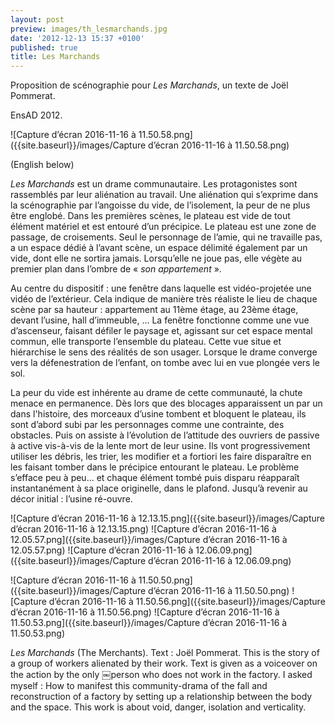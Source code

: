 ```yaml
---
layout: post
preview: images/th_lesmarchands.jpg
date: '2012-12-13 15:37 +0100'
published: true
title: Les Marchands
---
```

Proposition de scénographie pour _Les Marchands_, un texte de Joël Pommerat.

EnsAD 2012.

![Capture d’écran 2016-11-16 à 11.50.58.png]({{site.baseurl}}/images/Capture d’écran 2016-11-16 à 11.50.58.png)

(English below) 

_Les Marchands_ est un drame communautaire. Les protagonistes sont rassemblés par leur aliénation au travail. Une aliénation qui s’exprime dans la scénographie par l’angoisse du vide, de l’isolement, la peur de ne plus être englobé.
Dans les premières scènes, le plateau est vide de tout élément matériel et est entouré d’un précipice. Le plateau est une zone de passage, de croisements. Seul le personnage de l’amie, qui ne travaille pas, a un espace dédié à l’avant scène, un espace délimité également par un vide, dont elle ne sortira jamais. Lorsqu’elle ne joue pas, elle végète au premier plan dans l’ombre de « _son appartement_ ». 

Au centre du dispositif : une fenêtre dans laquelle est vidéo-projetée une vidéo de l’extérieur. Cela indique de manière très réaliste le lieu de chaque scène par sa hauteur : appartement au 11ème étage, au 23ème étage, devant l’usine, hall d’immeuble, ... 
La fenêtre fonctionne comme une vue d’ascenseur, faisant défiler le paysage et, agissant sur cet espace mental commun, elle transporte l’ensemble du plateau. Cette vue situe et hiérarchise le sens des réalités de son usager. Lorsque le drame converge vers la défenestration de l’enfant, on tombe avec lui en vue plongée vers le sol.

La peur du vide est inhérente au drame de cette communauté, la chute menace en permanence. Dès lors que des blocages apparaissent un par un dans l'histoire, des morceaux d’usine tombent et bloquent le plateau, ils sont d’abord subi par les personnages comme une contrainte, des obstacles. 
Puis on assiste à l’évolution de l’attitude des ouvriers de passive à active vis-à-vis de la lente mort de leur usine. Ils vont progressivement utiliser les débris, les trier, les modifier et a fortiori les faire disparaître en les faisant tomber dans le précipice entourant le plateau. Le problème s’efface peu à peu... et chaque élément tombé puis disparu réapparaît instantanément à sa place originelle, dans le plafond. 
Jusqu’à revenir au décor initial : l’usine ré-ouvre.

![Capture d’écran 2016-11-16 à 12.13.15.png]({{site.baseurl}}/images/Capture d’écran 2016-11-16 à 12.13.15.png)
![Capture d’écran 2016-11-16 à 12.05.57.png]({{site.baseurl}}/images/Capture d’écran 2016-11-16 à 12.05.57.png)
![Capture d’écran 2016-11-16 à 12.06.09.png]({{site.baseurl}}/images/Capture d’écran 2016-11-16 à 12.06.09.png)

![Capture d’écran 2016-11-16 à 11.50.50.png]({{site.baseurl}}/images/Capture d’écran 2016-11-16 à 11.50.50.png)
![Capture d’écran 2016-11-16 à 11.50.56.png]({{site.baseurl}}/images/Capture d’écran 2016-11-16 à 11.50.56.png)
![Capture d’écran 2016-11-16 à 11.50.53.png]({{site.baseurl}}/images/Capture d’écran 2016-11-16 à 11.50.53.png)


_Les Marchands_ (The Merchants). Text : Joël Pommerat.
This is the story of a group of workers alienated by their work. Text is given as
a voiceover on the action by the only ￼person who does not work in the factory.
I asked myself : How to manifest this community-drama of the fall and reconstruction of a factory by setting up a relationship between the body and the space. This work is about void, danger, isolation and verticality.
